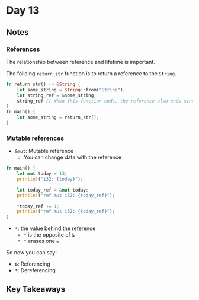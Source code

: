 # Day 13

## Notes

### References

The relationship between reference and lifetime is important.

The folloing `return_str` function is to return a reference to the `String`.

```rust
fn return_str() -> &String {
    let some_string = String::from("String");
    let string_ref = &some_string;
    string_ref // When this function ends, the reference also ends since some_string lives during this function.
}
fn main() {
    let some_string = return_str();
}
```

### Mutable references

- `&mut`: Mutable reference
  - You can change data with the reference

```rust
fn main() {
    let mut today = 13;
    println!("i32: {today}");

    let today_ref = &mut today;
    println!("ref mut i32: {today_ref}");

    *today_ref += 1;
    println!("ref mut i32: {today_ref}");
}
```

- `*`: the value behind the reference
  - `*` is the opposite of `&`
  - `*` erases one `&`

So now you can say:

- **`&`**: Referencing
- **`*`**: Dereferencing

## Key Takeaways
